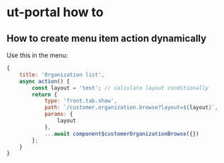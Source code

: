 # ut-portal how to

## How to create menu item action dynamically

Use this in the menu:

```js
{
    title: 'Organization list',
    async action() {
        const layout = 'test'; // calculate layout conditionally
        return {
            type: 'front.tab.show',
            path: `/customer.organization.browse?layout=${layout}`,
            params: {
                layout
            },
            ...await component$customerOrganizationBrowse({})
        };
    }
}
```
